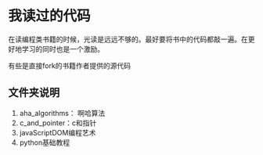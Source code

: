 # 我读过的代码
在读编程类书籍的时候，光读是远远不够的。最好要将书中的代码都敲一遍。在更好地学习的同时也是一个激励。

有些是直接fork的书籍作者提供的源代码

## 文件夹说明
1. aha_algorithms： 啊哈算法
2. c_and_pointer：c和指针
3. javaScriptDOM编程艺术
4. python基础教程
